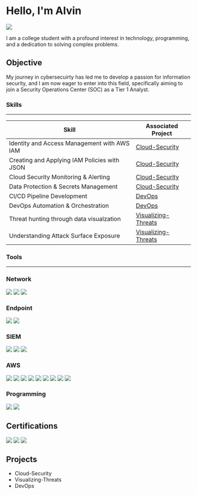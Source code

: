 # Hello, I'm Alvin
<a href="https://www.linkedin.com/in/alvin-janton-003442254" target="_blank">
  <img src="https://img.shields.io/badge/-LinkedIn-0072b1?&style=for-the-badge&logo=linkedin&logoColor=white" />
</a>

I am a college student with a profound interest in technology, programming, and a dedication to solving complex problems.

## Objective


My journey in cybersecuirty has led me to develop a passion for information security, and I am now eager to enter into this field, specifically aiming to join a Security Operations Center (SOC) as a Tier 1 Analyst.

### Skills
---

| Skill | Associated Project |
|-----------------------------------------------|----------------------------|
| Identity and Access Management with AWS IAM | <a href="(https://github.com/Alvin-Janton/Cloud-Security/tree/3ba51adcd00e4635a317cd9f4111c1fb4d490009/Encrypt-Data)">Cloud-Security</a>|
| Creating and Applying IAM Policies with JSON | <a href="https://github.com/Alvin-Janton/Cloud-Security.git">Cloud-Security</a>|
| Cloud Security Monitoring & Alerting | <a href="https://github.com/Alvin-Janton/Cloud-Security.git">Cloud-Security</a>|
| Data Protection & Secrets Management | <a href="https://github.com/Alvin-Janton/Cloud-Security.git">Cloud-Security</a>|
| CI/CD Pipeline Development | <a href="https://github.com/Alvin-Janton/DevOps.git">DevOps</a>|
| DevOps Automation & Orchestration | <a href="https://github.com/Alvin-Janton/DevOps.git">DevOps</a>|
| Threat hunting through data visualzation | <a href="https://github.com/Alvin-Janton/Visualizing-Threats.git">Visualizing-Threats</a>|
| Understanding Attack Surface Exposure | <a href="https://github.com/Alvin-Janton/Visualizing-Threats.git">Visualizing-Threats</a>|
### Tools
---


### Network
<div>
    <img src="https://img.shields.io/badge/-Wireshark-1679A7?&style=for-the-badge&logo=Wireshark&logoColor=white" />
    <img src="https://img.shields.io/badge/-Suricata-EF3B2D?&style=for-the-badge&logo=Suricata&logoColor=white" />
    <img src="https://img.shields.io/badge/-Zeek-777BB4?&style=for-the-badge&logo=Zeek&logoColor=white" />
</div>

### Endpoint
<div>
    <img src="https://img.shields.io/badge/-Microsoft_Defender_for_Endpoint-00A4EF?&style=for-the-badge&logo=Microsoft&logoColor=white" />
    <img src="https://img.shields.io/badge/-Velociraptor-4B275F?&style=for-the-badge&logo=Velociraptor&logoColor=white" />
</div>

### SIEM
<div>
    <img src="https://img.shields.io/badge/-Microsoft_Sentinel-0078D4?&style=for-the-badge&logo=Microsoft&logoColor=white" />
    <img src="https://img.shields.io/badge/-Splunk-000000?&style=for-the-badge&logo=Splunk&logoColor=white" />
    <img src="https://img.shields.io/badge/-Elastic-005571?&style=for-the-badge&logo=Elastic&logoColor=white" />
</div>

### AWS
<div>
  <img src="https://img.shields.io/badge/-Amazon_S3-569A31?&style=for-the-badge&logo=AmazonAWS&logoColor=white" />
  <img src="https://img.shields.io/badge/-Amazon_EC2-FF9900?&style=for-the-badge&logo=AmazonAWS&logoColor=white" />
  <img src="https://img.shields.io/badge/-AWS_IAM-FF4F8B?&style=for-the-badge&logo=AmazonIAM&logoColor=white" />
  <img src="https://img.shields.io/badge/-Amazon_VPC-FF9900?&style=for-the-badge&logo=AmazonAWS&logoColor=white" />
  <img src="https://img.shields.io/badge/-AWS_CodePipeline-DD3366?&style=for-the-badge&logo=AWSCodePipeline&logoColor=white" />
  <img src="https://img.shields.io/badge/-AWS_CodeBuild-2C6287?&style=for-the-badge&logo=AWSCodeBuild&logoColor=white" />
  <img src="https://img.shields.io/badge/-AWS_CodeDeploy-E83200?&style=for-the-badge&logo=AWSCodeDeploy&logoColor=white" />
  <img src="https://img.shields.io/badge/-AWS_CodeArtifact-E16719?&style=for-the-badge&logo=AWSCodeArtifact&logoColor=white" />
  <img src="https://img.shields.io/badge/-Amazon_CloudWatch-FF4F8B?&style=for-the-badge&logo=AmazonCloudWatch&logoColor=white" />
</div>

### Programming
<div>
  <img src="https://img.shields.io/badge/-Python-3776AB?&style=for-the-badge&logo=Python&logoColor=white" />
  <img src="https://img.shields.io/badge/-Java-007396?&style=for-the-badge&logo=Java&logoColor=white" />
</div>

## Certifications

<div>
<img src="https://img.shields.io/badge/-Security%2B-FF0000?&style=for-the-badge&logo=CompTIA&logoColor=white" />
<img src="https://img.shields.io/badge/-ISC2_CC-006943?&style=for-the-badge&logo=ISC2&logoColor=white" />
<img src="https://img.shields.io/badge/-Google_Cybersecurity_Certificate-4285F4?&style=for-the-badge&logo=Google&logoColor=white" />
</div>

## Projects
- Cloud-Security
- Visualizing-Threats
- DevOps
